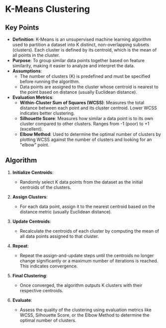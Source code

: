 # K-Means Clustering

## Key Points

- **Definition**: K-Means is an unsupervised machine learning algorithm used to partition a dataset into K distinct, non-overlapping subsets (clusters). Each cluster is defined by its centroid, which is the mean of all points in the cluster.
- **Purpose**: To group similar data points together based on feature similarity, making it easier to analyze and interpret the data.
- **Assumptions**:
  - The number of clusters (K) is predefined and must be specified before running the algorithm.
  - Data points are assigned to the cluster whose centroid is nearest to the point based on distance (usually Euclidean distance).
- **Evaluation Metrics**:
  - **Within-Cluster Sum of Squares (WCSS)**: Measures the total distance between each point and its cluster centroid. Lower WCSS indicates better clustering.
  - **Silhouette Score**: Measures how similar a data point is to its own cluster compared to other clusters. Ranges from -1 (poor) to +1 (excellent).
  - **Elbow Method**: Used to determine the optimal number of clusters by plotting WCSS against the number of clusters and looking for an "elbow" point.

## Algorithm

1. **Initialize Centroids**:
   - Randomly select K data points from the dataset as the initial centroids of the clusters.

2. **Assign Clusters**:
   - For each data point, assign it to the nearest centroid based on the distance metric (usually Euclidean distance).

3. **Update Centroids**:
   - Recalculate the centroids of each cluster by computing the mean of all data points assigned to that cluster.

4. **Repeat**:
   - Repeat the assign-and-update steps until the centroids no longer change significantly or a maximum number of iterations is reached. This indicates convergence.

5. **Final Clustering**:
   - Once converged, the algorithm outputs K clusters with their respective centroids.

6. **Evaluate**:
   - Assess the quality of the clustering using evaluation metrics like WCSS, Silhouette Score, or the Elbow Method to determine the optimal number of clusters.

